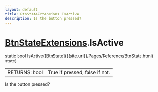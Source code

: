 ```yaml
---
layout: default
title: BtnStateExtensions.IsActive
description: Is the button pressed?
---
```

# [BtnStateExtensions]({{site.url}}/Pages/Reference/BtnStateExtensions.html).IsActive

<div class='signature' markdown='1'>
static bool IsActive([BtnState]({{site.url}}/Pages/Reference/BtnState.html) state)
</div>

|  |  |
|--|--|
|RETURNS: bool|True if pressed, false if not.|

Is the button pressed?



